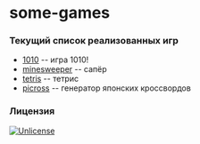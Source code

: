 # some-games

### Текущий список реализованных игр
- [1010](1010.py) -- игра 1010!
- [minesweeper](minesweeper.py) -- сапёр
- [tetris](tetris/) -- тетрис
- [picross](picross_generator.py) -- генератор японских кроссвордов

### Лицензия
[![Unlicense](https://licensebuttons.net/p/zero/1.0/88x31.png)](LICENCE)
